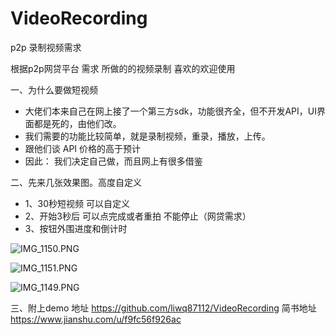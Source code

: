 # VideoRecording
p2p 录制视频需求

根据p2p网贷平台 需求 所做的的视频录制 喜欢的欢迎使用

一、为什么要做短视频

- 大佬们本来自己在网上接了一个第三方sdk，功能很齐全，但不开发API，UI界面都是死的，由他们改。
- 我们需要的功能比较简单，就是录制视频，重录，播放，上传。
- 跟他们谈 API 价格的高于预计 
- 因此：
    我们决定自己做，而且网上有很多借鉴

二、先来几张效果图。高度自定义
-  1、30秒短视频 可以自定义
-  2、开始3秒后 可以点完成或者重拍 不能停止（网贷需求） 
-  3、按钮外围进度和倒计时

![IMG_1150.PNG](http://upload-images.jianshu.io/upload_images/2835602-26265bc1daff386a.PNG?imageMogr2/auto-orient/strip%7CimageView2/2/w/1240)

![IMG_1151.PNG](http://upload-images.jianshu.io/upload_images/2835602-21eb4a3298c2b837.PNG?imageMogr2/auto-orient/strip%7CimageView2/2/w/1240)

![IMG_1149.PNG](http://upload-images.jianshu.io/upload_images/2835602-3fbebfdfe002e2c7.PNG?imageMogr2/auto-orient/strip%7CimageView2/2/w/1240)


三、附上demo 地址  https://github.com/liwq87112/VideoRecording
简书地址 https://www.jianshu.com/u/f9fc56f926ac
